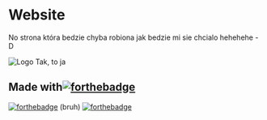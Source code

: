 
# Website

No strona która bedzie chyba robiona jak bedzie mi sie chcialo hehehehe -D

![Logo](https://avatars.githubusercontent.com/u/50919526?s=400&u=9087a25eb5842e3432d42ee316f8487b72012b3b&v=4)
Tak, to ja


## Made with[![forthebadge](https://forthebadge.com/images/badges/uses-html.svg)](https://forthebadge.com)
[![forthebadge](https://forthebadge.com/images/badges/validated-html2.svg)](https://forthebadge.com) (bruh)
[![forthebadge](https://forthebadge.com/images/badges/uses-css.svg)](https://forthebadge.com)